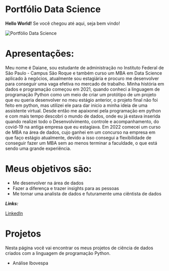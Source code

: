 # Portfólio Data Science

**Hello World!**
Se você chegou até aqui, seja bem vindo!  

![Portfólio Data Science](https://user-images.githubusercontent.com/83508006/156885493-c85ca679-9644-4af3-ad93-4ff966f5a1bb.gif)



# Apresentações:

Meu nome é Daiane, sou estudante de administração no Instituto Federal de São Paulo - Campus São Roque e também curso um MBA em Data Science aplicado à negócios, atualmente sou estagiária e procuro me desenvolver para conseguir uma vaga efetiva no mercado de trabalho. Minha história em dados e programação começou em 2021, quando conheci a linguagem de programação Python como um meio de criar um protótipo de um projeto que eu queria desenvolver no meu estágio anterior, o projeto final não foi feito em python, mas utilizei ele para dar inicio a minha ideia de uma assistente virtual. 
Desde então me apaixonei pela programação em python e com mais tempo descobri o mundo de dados, onde eu já estava inserida quando realizei todo o Desenvolvimento, controle e acompanhamento, do covid-19 na antiga empresa que eu estagiava. 
Em 2022 comecei um curso de MBA na área de dados, cujo ganhei em um concurso na empresa em que faço estágio atualmente, devido a isso consegui a flexibilidade de conseguir fazer um MBA sem ao menos terminar a faculdade, o que está sendo uma grande experiência. 

# Meus objetivos são: 

- Me desenvolver na área de dados
- Fazer a diferença e trazer insights para as pessoas
- Me tornar uma analista de dados e futuramente uma ciêntista de dados


***Links:***

[LinkedIn](www.linkedin.com/in/daiane-ribeiro-53a5a3145)

# Projetos

Nesta página você vai encontrar os meus projetos de ciência de dados criados com a linguagem de programação Python.

- Análise Ibovespa 


